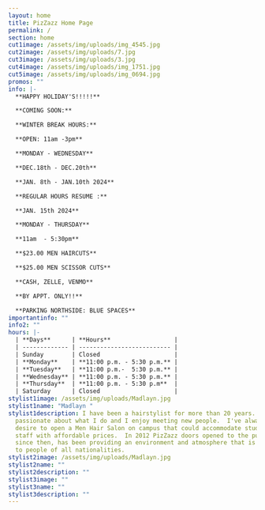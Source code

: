 ```yaml
---
layout: home
title: PizZazz Home Page
permalink: /
section: home
cut1image: /assets/img/uploads/img_4545.jpg
cut2image: /assets/img/uploads/7.jpg
cut3image: /assets/img/uploads/3.jpg
cut4image: /assets/img/uploads/img_1751.jpg
cut5image: /assets/img/uploads/img_0694.jpg
promos: ""
info: |-
  **HAPPY HOLIDAY'S!!!!!**

  **COMING SOON:**

  **WINTER BREAK HOURS:**

  **OPEN: 11am -3pm** 

  **MONDAY - WEDNESDAY**

  **DEC.18th - DEC.20th** 

  **JAN. 8th - JAN.10th 2024**

  **REGULAR HOURS RESUME :**

  **JAN. 15th 2024**

  **MONDAY - THURSDAY**

  **11am  - 5:30pm**

  **$23.00 MEN HAIRCUTS**

  **$25.00 MEN SCISSOR CUTS**

  **CASH, ZELLE, VENMO**

  **BY APPT. ONLY!!**

  **PARKING NORTHSIDE: BLUE SPACES**
importantinfo: ""
info2: ""
hours: |-
  | **Days**      | **Hours**                  |
  | ------------- | -------------------------- |
  | Sunday        | Closed                     |
  | **Monday**    | **11:00 p.m. - 5:30 p.m.** |
  | **Tuesday**   | **11:00 p.m.-  5:30 p.m.** |
  | **Wednesday** | **11:00 p.m. - 5:30 p.m.** |
  | **Thursday**  | **11:00 p.m. - 5:30 p.m**  |
  | Saturday      | Closed                     |
stylist1image: /assets/img/uploads/Madlayn.jpg
stylist1name: "Madlayn "
stylist1description: I have been a hairstylist for more than 20 years.  I'm very
  passionate about what I do and I enjoy meeting new people.  I've always had a
  desire to open a Men Hair Salon on campus that could accommodate students and
  staff with affordable prices.  In 2012 PizZazz doors opened to the public and,
  since then, has been providing an environment and atmosphere that is welcoming
  to people of all nationalities.
stylist2image: /assets/img/uploads/Madlayn.jpg
stylist2name: ""
stylist2description: ""
stylist3image: ""
stylist3name: ""
stylist3description: ""
---
```

